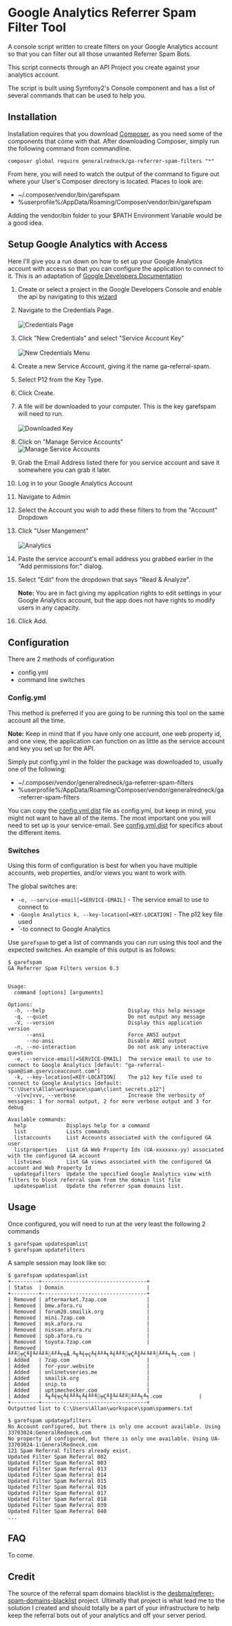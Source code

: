 # Google Analytics Referrer Spam Filter Tool

A console script written to create filters on your Google Analytics account so
that you can filter out all those unwanted Referrer Spam Bots.

This script connects through an API Project you create against your analytics
account.

The script is built using Symfony2's Console component and has a list of several
commands that can be used to help you.

## Installation

Installation requires that you download [Composer](https://getcomposer.org/), as
you need some of the components that come with that. After downloading Composer,
simply run the following command from commandline.

`composer global require generalredneck/ga-referrer-spam-filters "*"`

From here, you will need to watch the output of the command to figure out where
your User's Composer directory is located. Places to look are:

* ~/.composer/vendor/bin/garefspam
* %userprofile%/AppData/Roaming/Composer/vendor/bin/garefspam

Adding the vendor/bin folder to your $PATH Environment Variable would be a good
idea.

## Setup Google Analytics with Access

Here I'll give you a run down on how to set up your Google Analytics account
with access so that you can configure the application to connect to it. This is
an adaptation of [Google Developers Documentation][setup-1]

1. Create or select a project in the Google Developers Console and enable the
   api by navigating to this [wizard][setup-2]
2. Navigate to the Credentials Page.    
   <br />![Credentials Page][setupimg-1]<br />
3. Click "New Credentials" and select "Service Account Key"    
   <br />![New Credentials Menu][setupimg-2]<br />
4. Create a new Service Account, giving it the name ga-referral-spam. 
5. Select P12 from the Key Type.
6. Click Create. 
7. A file will be downloaded to your computer. This is the key garefspam will 
   need to run.    
   <br />![Downloaded Key][setupimg-3]<br />
8. Click on "Manage Service Accounts"
   <br />![Manage Service Accounts][setupimg-4]<br />
9. Grab the Email Address listed there for you service account and save it 
   somewhere you can grab it later. 
10. Log in to your Google Analytics Account 
11. Navigate to Admin 
12. Select the Account you wish to add these filters to from the "Account" 
    Dropdown
13. Click "User Mangement"     
    <br />![Analytics][setupimg-5]<br /> 
14. Paste the service account's email address you grabbed earlier in the 
    "Add permissions for:" dialog. 
15. Select "Edit" from the dropdown that says "Read & Analyze".
    
    **Note:** You are in fact giving my application rights to edit settings in
    your Google Analytics account, but the app does not have rights to modify 
    users in any capacity. 

16. Click Add.

[setup-1]: https://developers.google.com/analytics/devguides/reporting/core/v3/quickstart/service-php
[setup-2]: https://console.developers.google.com/flows/enableapi?apiid=analytics&credential=client_key

[setupimg-1]: http://content.screencast.com/users/talkitivewizard/folders/Jing/media/3802c447-6e3c-4d17-bd27-cae73b8168bc/2015-12-28_1146.png
[setupimg-2]: http://content.screencast.com/users/talkitivewizard/folders/Jing/media/015b4ff4-8351-44c0-92bc-9700d9fcde3d/2015-12-28_1149.png
[setupimg-3]: http://content.screencast.com/users/talkitivewizard/folders/Jing/media/72575922-63f9-4cda-be81-f9039ae605f1/2015-12-28_1155.png
[setupimg-4]: http://content.screencast.com/users/talkitivewizard/folders/Jing/media/3ba7aa4a-205c-4b6a-88a2-c80c1b8e28d0/2015-12-28_1203.png
[setupimg-5]: http://content.screencast.com/users/talkitivewizard/folders/Jing/media/e3af0721-08c6-483f-bcf5-4e4e3285d783/2015-12-28_1208.png

## Configuration

There are 2 methods of configuration

* config.yml
* command line switches

### Config.yml

This method is preferred if you are going to be running this tool on the same
account all the time.

**Note:** Keep in mind that if you have only one account, one web property id, 
and one view, the application can function on as little as the service account 
and key you set up for the API.

Simply put config.yml in the folder the package was downloaded to, usually one
of the following:

* ~/.composer/vendor/generalredneck/ga-referrer-spam-filters 
* %userprofile%/AppData/Roaming/Composer/vendor/generalredneck/ga-referrer-spam-filters

You can copy the [config.yml.dist][config-1] file as config.yml, but keep
in mind, you might not want to have all of the items. The most important one you
will need to set up is your service-email. See [config.yml.dist][config-1] for 
specifics about the different items.

[config-1]:https://github.com/generalredneck/ga-referrer-spam-filters/blob/master/config.yml.dist

### Switches

Using this form of configuration is best for when you have multiple accounts,
web properties, and/or views you want to work with.

The global switches are:

* `-e, --service-email[=SERVICE-EMAIL]` - The service email to use to connect to
* `-Google Analytics k, --key-location[=KEY-LOCATION]` - The p12 key file used
* `-to connect to Google Analytics

Use `garefspam` to get a list of commands you can run using this tool and the
expected switches. An example of this output is as follows:

    $ garefspam
    GA Referrer Spam Filters version 0.3


    Usage:
      command [options] [arguments]

    Options:
      -h, --help                           Display this help message
      -q, --quiet                          Do not output any message
      -V, --version                        Display this application version
          --ansi                           Force ANSI output
          --no-ansi                        Disable ANSI output
      -n, --no-interaction                 Do not ask any interactive question
      -e, --service-email[=SERVICE-EMAIL]  The service email to use to connect to Google Analytics [default: "ga-referral-spam@iam.gserviceaccount.com"]
      -k, --key-location[=KEY-LOCATION]    The p12 key file used to connect to Google Analytics [default: "C:\Users\Allan\workspace\spam\client_secrets.p12"]
      -v|vv|vvv, --verbose                 Increase the verbosity of messages: 1 for normal output, 2 for more verbose output and 3 for debug

    Available commands:
      help             Displays help for a command
      list             Lists commands
      listaccounts     List Accounts associated with the configured GA user
      listproperties   List GA Web Property Ids (UA-xxxxxxx-yy) associated with the configured GA account
      listviews        List GA views associated with the configured GA account and Web Property Id
      updategafilters  Update the specified Google Analytics view with filters to block referral spam from the domain list file
      updatespamlist   Update the referrer spam domains list.

## Usage

Once configured, you will need to run at the very least the following 2 commands

    $ garefspam updatespamlist 
    $ garefspam updatefilters

A sample session may look like so:

    $ garefspam updatespamlist
    +---------+----------------------------------+
    | Status  | Domain                           |
    +---------+----------------------------------+
    | Removed | aftermarket.7zap.com             |
    | Removed | bmw.afora.ru                     |
    | Removed | forum20.smailik.org              |
    | Removed | mini.7zap.com                    |
    | Removed | msk.afora.ru                     |
    | Removed | nissan.afora.ru                  |
    | Removed | spb.afora.ru                     |
    | Removed | toyota.7zap.com                  |
    | Removed | ╨╜╨░╤Ç╨║╨╛╨╝╨░╨╜╨╕╤Å.╨╗╨╡╤ç╨╡╨╜╨╕╨╡╨╜╨░╤Ç╨║╨╛╨╝╨░╨╜╨╕╨╕.com |
    | Added   | 7zap.com                         |
    | Added   | for-your.website                 |
    | Added   | onlinetvseries.me                |
    | Added   | smailik.org                      |
    | Added   | snip.to                          |
    | Added   | uptimechecker.com                |
    | Added   | ╨╗╨╡╤ç╨╡╨╜╨╕╨╡╨╜╨░╤Ç╨║╨╛╨╝╨░╨╜╨╕╨╕.com            |
    +---------+----------------------------------+
    Outputted list to C:\Users\Allan\workspace\spam\spammers.txt

    $ garefspam updategafilters
    No Account configured, but there is only one account available. Using 33703024:GeneralRedneck.com
    No property id configured, but there is only one available. Using UA-33703024-1:GeneralRedneck.com
    121 Spam Referral filters already exist.
    Updated Filter Spam Referral 002
    Updated Filter Spam Referral 003
    Updated Filter Spam Referral 013
    Updated Filter Spam Referral 014
    Updated Filter Spam Referral 015
    Updated Filter Spam Referral 016
    Updated Filter Spam Referral 017
    Updated Filter Spam Referral 018
    Updated Filter Spam Referral 039
    Updated Filter Spam Referral 040
    ...

## FAQ

To come.

## Credit

The source of the referral spam domains blacklist is the [desbma/referer-spam-domains-blacklist][credit-1] project. Ultimatly that project is what lead me to the solution I created and should totally be a part of your infrastructure to help keep the referral bots out of your analytics and off your server period.

[credit-1]: https://github.com/desbma/referer-spam-domains-blacklist
